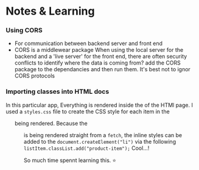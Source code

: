 # Notes & Learning

### Using CORS
- For communication between backend server and front end
- CORS is a middlewear package
When using the local server for the backend and a 'live server' for the front end, there are often security conflicts to identify where the data is coming from?
add the CORS package to the dependancies and then run them. It's best not to ignor CORS protocols 

### Importing classes into HTML docs
In this particular app, Everything is rendered inside the <body> of the HTMl page. I used a ```styles.css``` file to create the CSS style for each item in the <ul> being rendered.
Because the <ul> is being rendered straight from a ```fetch```, the inline styles can be added to the ```document.createElement("li")``` via the following
```listItem.classList.add("product-item");```
Cool...! 

So much time spennt learning this. ⭐️
        